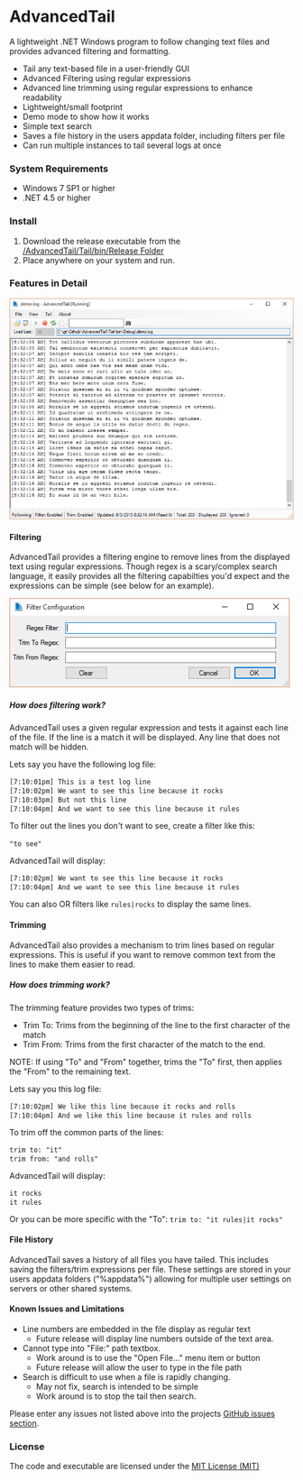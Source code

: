 # AdvancedTail
A lightweight .NET Windows program to follow changing text files and provides advanced filtering and formatting.

* Tail any text-based file in a user-friendly GUI
* Advanced Filtering using regular expressions
* Advanced line trimming using regular expressions to enhance readability
* Lightweight/small footprint
* Demo mode to show how it works
* Simple text search
* Saves a file history in the users appdata folder, including filters per file
* Can run multiple instances to tail several logs at once

### System Requirements
* Windows 7 SP1 or higher
* .NET 4.5 or higher

### Install
1. Download the release executable from the [/AdvancedTail/Tail/bin/Release Folder](https://github.com/gsirhc/AdvancedTail/tree/master/Tail/bin/Release)
2. Place anywhere on your system and run.

### Features in Detail

![Main Form](https://raw.githubusercontent.com/gsirhc/AdvancedTail/master/screenshots/main.png)

#### Filtering
AdvancedTail provides a filtering engine to remove lines from the displayed text using regular expressions.
Though regex is a scary/complex search language, it easily provides all the filtering capabilties
you'd expect and the expressions can be simple (see below for an example).

![Filter Form Screenshot](https://raw.githubusercontent.com/gsirhc/AdvancedTail/master/screenshots/filter.png)

##### How does filtering work?
AdvancedTail uses a given regular expression and tests it against each line of the file.  If the line is a match
it will be displayed.  Any line that does not match will be hidden.

Lets say you have the following log file:

```
[7:10:01pm] This is a test log line
[7:10:02pm] We want to see this line because it rocks
[7:10:03pm] But not this line
[7:10:04pm] And we want to see this line because it rules
```

To filter out the lines you don't want to see, create a filter like this:

``` "to see" ```

AdvancedTail will display:

```
[7:10:02pm] We want to see this line because it rocks
[7:10:04pm] And we want to see this line because it rules
```

You can also OR filters like ```rules|rocks``` to display the same lines.

#### Trimming
AdvancedTail also provides a mechanism to trim lines based on regular expressions.  This is useful
if you want to remove common text from the lines to make them easier to read.

##### How does trimming work?

The trimming feature provides two types of trims:
* Trim To: Trims from the beginning of the line to the first character of the match
* Trim From: Trims from the first character of the match to the end.

NOTE: If using "To" and "From" together, trims the "To" first, then applies the "From" to the remaining text.

Lets say you this log file:

```
[7:10:02pm] We like this line because it rocks and rolls
[7:10:04pm] And we like this line because it rules and rolls
```

To trim off the common parts of the lines:

``` 
trim to: "it"
trim from: "and rolls"
```

AdvancedTail will display:

```
it rocks
it rules
```

Or you can be more specific with the "To":  ```trim to: "it rules|it rocks"```

#### File History
AdvancedTail saves a history of all files you have tailed.  This includes
saving the filters/trim expressions per file.  These settings are stored
in your users appdata folders ("%appdata%") allowing for multiple user
settings on servers or other shared systems.

#### Known Issues and Limitations
* Line numbers are embedded in the file display as regular text
   * Future release will display line numbers outside of the text area.
* Cannot type into "File:" path textbox.
   * Work around is to use the "Open File..." menu item or button
   * Future release will allow the user to type in the file path
* Search is difficult to use when a file is rapidly changing.
   * May not fix, search is intended to be simple
   * Work around is to stop the tail then search.

Please enter any issues not listed above into the projects [GitHub issues section](https://github.com/gsirhc/AdvancedTail/issues).

### License
The code and executable are licensed under the [MIT License (MIT)](https://github.com/gsirhc/AdvancedTail/blob/master/LICENSE.txt)
